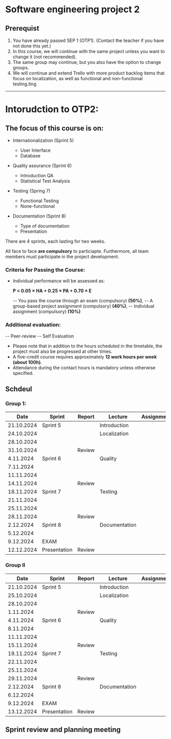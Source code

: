 
# Software engineering project 2
## Prerequist 
1. You have already passed SEP 1 (OTP1). (Contact the teacher if you have not done this yet.)
2. In this course, we will continue with the same project unless you want to change it (not recommended).
3. The same group may continue, but you also have the option to change groups.
4. We will continue and extend Trello with more product backlog items that focus on localization, as well as functional and non-functional testing.ting


---------------------------------------------------
# Intorudction to OTP2:

## The focus of this course is on:

- Internationalization (Sprint 5)
  - User Interface
  - Database
- Quality assurance (Sprint 6)
  - Introduction QA
  - Statistical Test Analysis

 - Testing (Spring 7)
   - Functional Testing
   - None-functional
  
- Documentation (Sprint 8)
   - Type of documentation
   - Presentation  

There are 4 sprints, each lasting for two weeks.

All face to face **are compulsory** to particiapte. Furthermore, all team members must participate in the project development.

### Criteria for Passing the Course:

- Individual performance will be assessed as:

  **P = 0.05 × HA + 0.25 × PA + 0.70 × E**

  -- You pass the course through an exam (compulsory) **(50%)**,
  -- A group-based project assignment (compulsory) **(40%)**,
  -- Individual assignment (compulsory) **(10%)**

### Additional evaluation:

  -- Peer-review
  -- Self Evaluation

- Please note that in addition to the hours scheduled in the timetable, the project must also be progressed at other times.
- A five-credit course requires approximately **12 work hours per week (about 100h)**.
- Attendance during the contact hours is mandatory unless otherwise specified.


## Schdeul
### Group 1:

| Date        | Sprint    | Report     | Lecture       | Assignments/Exam |
|-------------|-----------|------------|---------------|------------------|
| 21.10.2024  | Sprint 5  |            | Introduction  |                  |
| 24.10.2024  |           |            | Localization  |                  |
| 28.10.2024  |           |            |               |                  |
| 31.10.2024  |           | Review     |               |                  |
| 4.11.2024   | Sprint 6  |            | Quality       |                  |
| 7.11.2024   |           |            |               |                  |
| 11.11.2024  |           |            |               |                  |
| 14.11.2024  |           | Review     |               |                  |
| 18.11.2024  | Sprint 7  |            | Testing       |                  |
| 21.11.2024  |           |            |               |                  |
| 25.11.2024  |           |            |               |                  |
| 28.11.2024  |           | Review     |               |                  |
| 2.12.2024   | Sprint 8  |            | Documentation |                  |
| 5.12.2024   |           |            |               |                  |
| 9.12.2024   | EXAM      |            |               |                  |
| 12.12.2024  | Presentation | Review  |               |                  |

### Group II

| Date        | Sprint    | Report     | Lecture       | Assignments/Exam |
|-------------|-----------|------------|---------------|------------------|
| 21.10.2024  | Sprint 5  |            | Introduction  |                  |
| 25.10.2024  |           |            | Localization  |                  |
| 28.10.2024  |           |            |               |                  |
| 1.11.2024   |           | Review     |               |                  |
| 4.11.2024   | Sprint 6  |            | Quality       |                  |
| 8.11.2024   |           |            |               |                  |
| 11.11.2024  |           |            |               |                  |
| 15.11.2024  |           | Review     |               |                  |
| 18.11.2024  | Sprint 7  |            | Testing       |                  |
| 22.11.2024  |           |            |               |                  |
| 25.11.2024  |           |            |               |                  |
| 29.11.2024  |           | Review     |               |                  |
| 2.12.2024   | Sprint 8  |            | Documentation |                  |
| 6.12.2024   |           |            |               |                  |
| 9.12.2024   | EXAM      |            |               |                  |
| 13.12.2024  | Presentation | Review  |               |                  |


## Sprint review  and planning meeting

